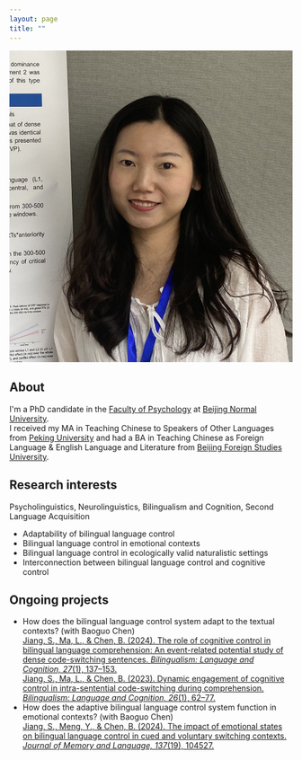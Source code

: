 ```yaml
---
layout: page
title: ""
---
```

![Siyi Jiang](pic240602.png)

## About
I'm a PhD candidate in the [Faculty of Psychology](https://psych.bnu.edu.cn) at [Beijing Normal University](https://en.wikipedia.org/wiki/Beijing_Normal_University).<br> 
I received my MA in Teaching Chinese to Speakers of Other Languages from [Peking University](https://en.wikipedia.org/wiki/Peking_University) and had a BA in Teaching Chinese as Foreign Language & English Language and Literature from [Beijing Foreign Studies University](https://en.wikipedia.org/wiki/Beijing_Foreign_Studies_University).

## Research interests
Psycholinguistics, Neurolinguistics, Bilingualism and Cognition, Second Language Acquisition
- Adaptability of bilingual language control
- Bilingual language control in emotional contexts
- Bilingual language control in ecologically valid naturalistic settings
- Interconnection between bilingual language control and cognitive control

## Ongoing projects 
- How does the bilingual language control system adapt to the textual contexts? (with Baoguo Chen)<br>
[Jiang, S., Ma, L., & Chen, B. (2024). The role of cognitive control in bilingual language comprehension: An event-related potential study of dense code-switching sentences. *Bilingualism: Language and Cognition, 27*(1), 137–153.](https://doi.org/10.1017/S1366728923000494)<br> 
[Jiang, S., Ma, L., & Chen, B. (2023). Dynamic engagement of cognitive control in intra-sentential code-switching during comprehension. *Bilingualism: Language and Cognition, 26*(1), 62–77.](https://doi.org/10.1017/S1366728922000323)<br>
- How does the adaptive bilingual language control system function in emotional contexts? (with Baoguo Chen)<br>
[Jiang, S., Meng, Y., & Chen, B. (2024). The impact of emotional states on bilingual language control in cued and voluntary switching contexts. *Journal of Memory and Language, 137*(19), 104527.](https://doi.org/10.1016/j.jml.2024.104527)
